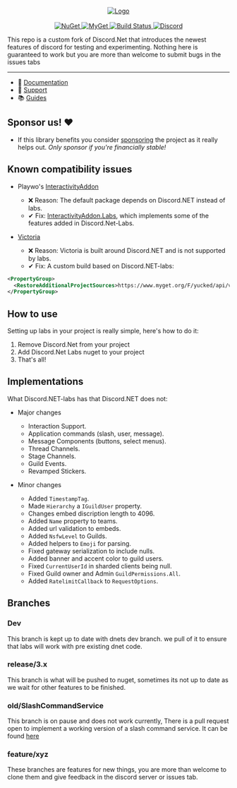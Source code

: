 <p align="center">
  <a href="https://discord-net-labs.com/" title="Click to visit the documentation!">
    <img src="https://discord-net-labs.com/marketing/Logo/SVG/Combinationmark%20White%20Border.svg" alt="Logo">
  </a>
    <br />
    <br />
  <a href="https://www.nuget.org/packages/Discord.Net.Labs/">
    <img src="https://img.shields.io/nuget/vpre/Discord.Net.Labs.svg?maxAge=2592000?style=plastic" alt="NuGet">
  </a>
  <a href="https://www.myget.org/feed/Packages/discord-net-labs">
    <img src="https://img.shields.io/myget/discord-net-labs/vpre/Discord.Net.Labs.svg" alt="MyGet">
  </a>
  <a href="https://dev.azure.com/Discord-Net-Labs/Discord-Net-Labs/_build/latest?definitionId=1&amp;branchName=release%2F3.x">
    <img src="https://dev.azure.com/Discord-Net-Labs/Discord-Net-Labs/_apis/build/status/Discord-Net-Labs.Discord.Net-Labs?branchName=release%2F3.x" alt="Build Status">
  </a>
  <a href="https://discord.gg/dvSfUTet3K">
    <img src="https://discord.com/api/guilds/848176216011046962/widget.png" alt="Discord">
  </a>
</p>

This repo is a custom fork of Discord.Net that introduces the newest features of discord for testing and experimenting. Nothing here is guaranteed to work but you are more than welcome to submit bugs in the issues tabs

----

- 📄 [Documentation](https://discord-net-labs.com)
- 🔗 [Support](https://discord.com/invite/dnet-labs)
- 📚 [Guides](https://discord-net-labs.com/guides/introduction/intro.html)

## Sponsor us! ❤
- If this library benefits you consider [sponsoring](https://github.com/sponsors/quinchs) the project as it really helps out. *Only sponsor if you're financially stable!*

## Known compatibility issues

- Playwo's [InteractivityAddon](https://www.nuget.org/packages/Discord.InteractivityAddon)
  * ❌ Reason: The default package depends on Discord.NET instead of labs.
  * ✔ Fix: [InteractivityAddon.Labs](https://www.nuget.org/packages/Discord.InteractivityAddon.Labs), which implements some of the features added in Discord.Net-Labs.

- [Victoria](https://github.com/Yucked/Victoria)
  * ❌ Reason: Victoria is built around Discord.NET and is not supported by labs.
  * ✔ Fix: A custom build based on Discord.NET-labs: 
```xml
<PropertyGroup>
  <RestoreAdditionalProjectSources>https://www.myget.org/F/yucked/api/v3/index.json</RestoreAdditionalProjectSources>
</PropertyGroup>
```

## How to use
Setting up labs in your project is really simple, here's how to do it:
1) Remove Discord.Net from your project
2) Add Discord.Net Labs nuget to your project
3) That's all!

## Implementations
What Discord.NET-labs has that Discord.NET does not:

- Major changes
  * Interaction Support.
  * Application commands (slash, user, message).
  * Message Components (buttons, select menus).
  * Thread Channels.
  * Stage Channels.
  * Guild Events.
  * Revamped Stickers.

- Minor changes
  * Added `TimestampTag`.
  * Made `Hierarchy` a `IGuildUser` property.
  * Changes embed discription length to 4096.
  * Added `Name` property to teams.
  * Added url validation to embeds.
  * Added `NsfwLevel` to Guilds.
  * Added helpers to `Emoji` for parsing.
  * Fixed gateway serialization to include nulls.
  * Added banner and accent color to guild users.
  * Fixed `CurrentUserId` in sharded clients being null.
  * Fixed Guild owner and Admin `GuildPermissions.All`.
  * Added `RatelimitCallback` to `RequestOptions`.

## Branches

### Dev
This branch is kept up to date with dnets dev branch. we pull of it to ensure that labs will work with pre existing dnet code.

### release/3.x
This branch is what will be pushed to nuget, sometimes its not up to date as we wait for other features to be finished.

### old/SlashCommandService
This branch is on pause and does not work currently, There is a pull request open to implement a working version of a slash command service. It can be found [here](https://github.com/Discord-Net-Labs/Discord.Net-Labs/pull/52)

### feature/xyz
These branches are features for new things, you are more than welcome to clone them and give feedback in the discord server or issues tab.

